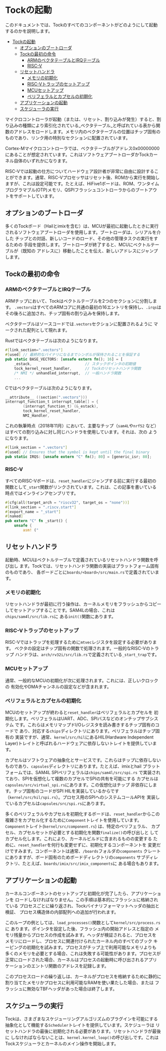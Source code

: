 Tockの起動
============

このドキュメントでは、Tockのすべてのコンポーネントがどのようにして起動するのかを説明します。

<!-- npm i -g markdown-toc; markdown-toc -i Startup.md -->

<!-- toc -->

- [Tockの起動](#tockの起動)
  - [オプションのブートローダ](#オプションのブートローダ)
  - [Tockの最初の命令](#tockの最初の命令)
    - [ARMのベクタテーブルとIRQテーブル](#armのベクタテーブルとirqテーブル)
    - [RISC-V](#risc-v)
  - [リセットハンドラ](#リセットハンドラ)
    - [メモリの初期化](#メモリの初期化)
    - [RISC-Vトラップのセットアップ](#risc-vトラップのセットアップ)
    - [MCUセットアップ](#mcuセットアップ)
    - [ペリフェラルとカプセルの初期化](#ペリフェラルとカプセルの初期化)
  - [アプリケーションの起動](#アプリケーションの起動)
  - [スケジューラの実行](#スケジューラの実行)

<!-- tocstop -->

マイクロコントローラが起動（または、リセット、割り込みが発生）すると、割り込みの種類により索引化されている_ベクタテーブル_と呼ばれている表から関数のアドレスをロードします。メモリ内のベクタテーブルの位置はチップ固有のものであり、リンク用の特別なセクションに配置されています。

Cortex-Mマイクロコントローラでは、ベクタテーブルがアドレス0x00000000にあることが想定されています。これはソフトウェアブートローダかTockカーネル自体のいずれかになります。

RISC-Vでは起動の仕方についてハードウェア設計者が非常に自由に設計することができます。通常、RISC-Vプロセッサはリセット後、ROMから実行を開始しますが、これは設定可能です。たとえば、HiFive1ボードは、ROM、ワンタイムプログラマブル(OTP)メモリ、QSPIフラッシュコントローラからのブートアウトをサポートしています。

## オプションのブートローダ

多くのTockボード（Hailとimixを含む）は、MCUが最初に起動したときに実行
されるソフトウェアブートローダを使用します。ブートローダは、シリアルを介した
チップとの対話、新しいコードのロード、その他の管理タスクの実行をするための
手段を提供します。ブートローダが終了すると、MCUにベクトルテーブルが（既知の
アドレスに）移動したことを伝え、新しいアドレスにジャンプします。

## Tockの最初の命令

### ARMのベクタテーブルとIRQテーブル

ARMチップにおいて、Tockはベクトルテーブルを2つのセクションに分割します。
`.vectors`はすべてのARMコアに共通の最初の16エントリを保持し、`.irqs`は
その後ろに追加され、チップ固有の割り込みを保持します。

ベクタテーブルはソースコードでは`.vectors`セクションに配置されるように
マークされた配列として現れます。

Rustではベクタテーブルは次のようになります。

```rust
#[link_section=".vectors"]
#[used] // 最終的なバイナリになるまでシンボルが保持されることを保証する
pub static BASE_VECTORS: [unsafe extern fn(); 16] = [
    _estack,                        // スタックポインタの初期値
    tock_kernel_reset_handler,      // Tockのリセットハンドラ関数
    /* NMI */ unhandled_interrupt,  // 一般ハンドラ関数
    ...
```

Cではベクタテーブルは次のようになります。

```c
__attribute__ ((section(".vectors")))
interrupt_function_t interrupt_table[] = {
        (interrupt_function_t) (&_estack),
        tock_kernel_reset_handler,
        NMI_Handler,
```

これの執筆時点（2018年11月）において、主要なチップ（`sam4L`や`nrf52`
など）はすべての割り込みに対し同じハンドラを使用しています。それは、次の
ようになります。

```rust
#[link_section = ".vectors"]
#[used] // Ensures that the symbol is kept until the final binary
pub static IRQS: [unsafe extern "C" fn(); 80] = [generic_isr; 80];
```

### RISC-V

すべてのRISC-Vボードは、`reset_handler`にジャンプする前に実行する最初の
関数として`_start`関数がリンクされています。これは、この記事を書いている
時点ではインラインアセンブリです。

```rust
#[cfg(all(target_arch = "riscv32", target_os = "none"))]
#[link_section = ".riscv.start"]
#[export_name = "_start"]
#[naked]
pub extern "C" fn _start() {
    unsafe {
        asm! ("

```

## リセットハンドラ

起動時、MCUはベクトルテーブルで定義されているリセットハンドラ関数を呼び出し
ます。Tockでは、リセットハンドラ関数の実装はプラットフォーム固有のものであり、
各ボードごとに`boards/<board>/src/main.rs`で定義されています。


### メモリの初期化

リセットハンドラが最初に行う操作は、カーネルメモリをフラッシュからコピーしてセットアップすることです。SAM4Lの場合、これは`chips/sam4l/src/lib.rs`に
ある`init()`関数にあります。

### RISC-Vトラップのセットアップ

RISC-Vではトラップを処理するために`mtvec`レジスタを設定する必要があります。
ベクタの設定はチップ固有の関数で処理されます。一般的なRISC-Vのトラップ
ハンドラは、`arch/rv32i/src/lib.rs`で定義されている`_start_trap`です。

### MCUセットアップ

通常、一般的なMCUの初期化が次に処理されます。これには、正しいクロックの
有効化やDMAチャンネルの設定などが含まれます。

### ペリフェラルとカプセルの初期化

MCUのセットアップが終わると`reset_handler`はペリフェラルとカプセルを
初期化します。ペリフェラルはUART、ADC、SPIバスなどのオンチップサブシステム
です。これらはメモリマップドI/Oレジスタを読み書きするチップ固有のコードで
あり、対応する`chips`ディレクトリにあります。ペリフェラルはチップ固有の
実装ですが、通常、`kernel/src/hil`にあるHIL(Hardware Independent
Layer)トレイトと呼ばれるハードウェアに依存しないトレイトを提供しています。

カプセルはソフトウェアの抽象化とサービスです。これらはチップに依存しない
ものであり、`capsules`ディレクトリにあります。たとえば、imixとhail
プラットフォームでは、SAM4L SPIペリフェラルは`chips/sam4l/src/spi.rs`
で実装されており、SPIを仮想化して複数のカプセルでSPIの共有を可能にする
カプセルは`capsules/src/virtual_spi.rs`にあります。この仮想化はチップ
非依存にします。チップ固有のコードがSPI HILを実装しているからです
（`kernel/src/hil/spi.rs`）。プロセス用のSPIへのシステムコールAPIを
実装しているカプセルは`capsules/src/spi.rs`にあります。

多くのペリフェラルやカプセルを初期化するボードは、`reset_handler`からこの
複雑さをカプセル化するために`Component`トレイトを使用しています。
`Component`トレイト(`kernel/src/component.rs`) は、特定のペリフェラル、
カプセル、カプセルセットが必要とする初期化を関数`finalize()`の呼び出しと
してカプセル化します。これにより、カーネルビルドに含まれるものの変更する
ために、`reset_handler`を何行も変更せずに、初期化するコンポーネントを
変更だけですみます。コンポーネントは通常、`/boards`フォルダの`components`
クレートにありますが、ボード固有のためボードディレクトリの`components`
サブディレクトリ、たとえば、`boards/imix/src/imix_components`に
ある場合もあります。

## アプリケーションの起動

カーネルコンポーネントのセットアップと初期化が完了したら、アプリケーションを
ロードしなければなりません。この手順は基本的にフラッシュに格納されている
プロセスごとに繰り返され、Tockバイナリフォーマットヘッダの抽出と検証、
プロセス構造体の内部配列への追加が行われます。

このループの例としては、`load_processes()`関数として`kernel/src/process.rs`に
あります。ポインタを設定した後、フラッシュ内の開始アドレスと指定の
メモリ残量からプロセスの作成を試みます。ヘッダが検証されると、プロセスを
メモリにロードし、プロセスに関連付けられたカーネル内のすべてのブック
キーピングの初期化を試みます。プロセスがチップ上で利用可能なメモリよりも
多くのメモリを必要とする場合、これは失敗する可能性があります。プロセスが
正常にロードされた場合、カーネルはプロセスの起動時に呼び出されるアプリ
ケーションのエントリ関数のアドレスを記録します。

このプロセスロードの繰り返しは、カーネルがプロセスを格納するために静的に
割り当てたメモリかプロセスに利用可能なRAMを使い果たした場合、または
フラッシュに無効なTBFヘッダがあった場合は終了します。

## スケジューラの実行

Tockは、さまざまなスケジューリングアルゴリズムのプラグインを可能にする
抽象化として機能する`Scheduler`トレイトを提供しています。スケジューラは
リセットハンドラの最後に初期化される必要があります。リセットハンドラが最後に
しなければならないことは、`kernel.kernel_loop()`の呼び出しです。これは
Tockスケジューラとカーネルのメイン操作を開始します。
